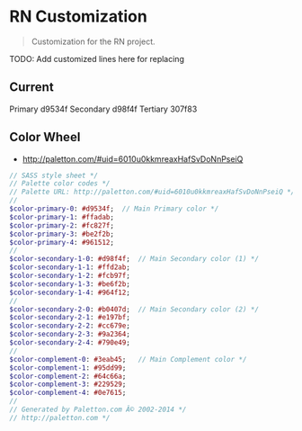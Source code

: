 # RN Customization
> Customization for the RN project.

TODO: Add customized lines here for replacing

## Current
Primary   d9534f
Secondary d98f4f
Tertiary  307f83

## Color Wheel
- http://paletton.com/#uid=6010u0kkmreaxHafSvDoNnPseiQ
```sass
// SASS style sheet */
// Palette color codes */
// Palette URL: http://paletton.com/#uid=6010u0kkmreaxHafSvDoNnPseiQ */
//
$color-primary-0: #d9534f;	// Main Primary color */
$color-primary-1: #ffadab;
$color-primary-2: #fc827f;
$color-primary-3: #be2f2b;
$color-primary-4: #961512;
//
$color-secondary-1-0: #d98f4f;	// Main Secondary color (1) */
$color-secondary-1-1: #ffd2ab;
$color-secondary-1-2: #fcb97f;
$color-secondary-1-3: #be6f2b;
$color-secondary-1-4: #964f12;
//
$color-secondary-2-0: #b0407d;	// Main Secondary color (2) */
$color-secondary-2-1: #e197bf;
$color-secondary-2-2: #cc679e;
$color-secondary-2-3: #9a2364;
$color-secondary-2-4: #790e49;
//
$color-complement-0: #3eab45;	// Main Complement color */
$color-complement-1: #95dd99;
$color-complement-2: #64c66a;
$color-complement-3: #229529;
$color-complement-4: #0e7615;
//
// Generated by Paletton.com Â© 2002-2014 */
// http://paletton.com */
```
